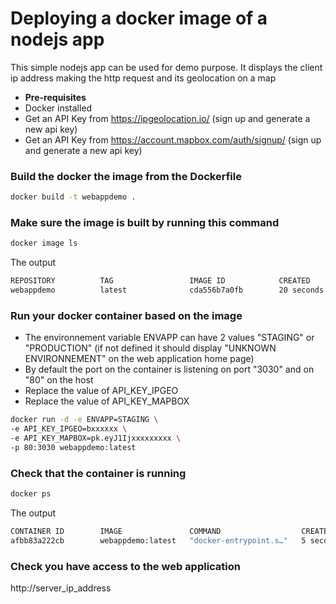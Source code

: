 # Deploying a docker image of a nodejs app 

This simple nodejs app can be used for demo purpose. It displays the client ip address making the http request and its geolocation on a map

- **Pre-requisites**
- Docker installed
- Get an API Key from https://ipgeolocation.io/ (sign up and generate a new api key)
- Get an API Key from https://account.mapbox.com/auth/signup/ (sign up and generate a new api key)

### Build the docker the image from the Dockerfile
```sh
docker build -t webappdemo .
```

### Make sure the image is built by running this command
```sh
docker image ls 
```

The output 
```sh
REPOSITORY          TAG                 IMAGE ID            CREATED             SIZE
webappdemo          latest              cda556b7a0fb        20 seconds ago      109MB
```

### Run your docker container based on the image 
- The environnement variable ENVAPP can have 2 values "STAGING" or "PRODUCTION" (if not defined it should display "UNKNOWN ENVIRONNEMENT" on the web application home page)
- By default the port on the container is listening on port "3030" and on "80" on the host
- Replace the value of API_KEY_IPGEO 
- Replace the value of API_KEY_MAPBOX

```sh
docker run -d -e ENVAPP=STAGING \
-e API_KEY_IPGEO=bxxxxxx \
-e API_KEY_MAPBOX=pk.eyJ1Ijxxxxxxxxx \
-p 80:3030 webappdemo:latest
```

### Check that the container is running

```sh
docker ps
```

The output
```sh
CONTAINER ID        IMAGE               COMMAND                  CREATED             STATUS              PORTS                  NAMES
afbb83a222cb        webappdemo:latest   "docker-entrypoint.s…"   5 seconds ago       Up 4 seconds        0.0.0.0:80->3030/tcp  
```

### Check you have access to the web application

http://server_ip_address


